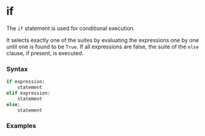 # if

The `if` statement is used for conditional execution.

It selects exactly one of the suites by evaluating the expressions one by one until one is found to be `True`. If all expressions are false, the suite of the `else` clause, if present, is executed.

### Syntax

```python
if expression:
    statement
elif expression:
    statement
else:
    statement
```

### Examples